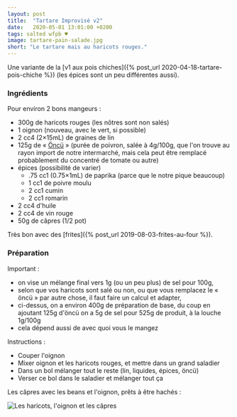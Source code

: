 ```yaml
---
layout: post
title:  "Tartare Improvisé v2"
date:   2020-05-01 13:01:00 +0200
tags: salted wfpb ♥
image: tartare-pain-salade.jpg
short: "Le tartare mais au haricots rouges."
---
```


Une variante de la [v1 aux pois chiches]({% post_url 2020-04-18-tartare-pois-chiche %})
(les épices sont un peu différentes aussi).

### Ingrédients

Pour environ 2 bons mangeurs :

* 300g de haricots rouges (les nôtres sont non salés)
* 1 oignon (nouveau, avec le vert, si possible)
* 2 cc4 (2×15mL) de graines de lin
* 125g de « [Öncü](https://fr.openfoodfacts.org/produit/8693891196185/öncü-antep-paprikamark-mild) » (purée de poivron, salée à 4g/100g, que l'on trouve au rayon import de notre intermarché, mais cela peut être remplacé probablement du concentré de tomate ou autre)
* épices (possibilité de varier)
  * .75 cc1 (0.75×1mL) de paprika (parce que le notre pique beaucoup)
  * 1 cc1 de poivre moulu
  * 2 cc1 cumin
  * 2 cc1 romarin
* 2 cc4 d'huile
* 2 cc4 de vin rouge
* 50g de câpres (1/2 pot)

Très bon avec des [frites]({% post_url 2019-08-03-frites-au-four %}).

### Préparation

Important :
- on vise un mélange final vers 1g (ou un peu plus) de sel pour 100g,
- selon que vos haricots sont salé ou non, ou que vous remplacez le « öncü » par autre chose, il faut faire un calcul et adapter,
- ci-dessus, on a environ 400g de préparation de base, du coup en ajoutant 125g d'öncü on a 5g de sel pour 525g de produit, à la louche 1g/100g
- cela dépend aussi de avec quoi vous le mangez

Instructions :

- Couper l'oignon
- Mixer oignon et les haricots rouges, et mettre dans un grand saladier
- Dans un bol mélanger tout le reste (lin, liquides, épices, öncü)
- Verser ce bol dans le saladier et mélanger tout ça

Les câpres avec les beans et l'oignon, prêts à être hachés :

![Les haricots, l'oignon et les câpres](/recipes/assets/tartare-ingredients-beans.jpg)

